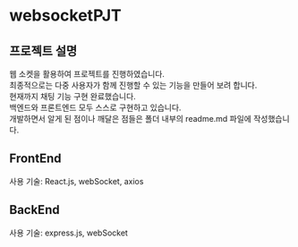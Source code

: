 # websocketPJT

## 프로젝트 설명
웹 소켓을 활용하여 프로젝트를 진행하였습니다.<br>
최종적으로는 다중 사용자가 함께 진행할 수 있는 기능을 만들어 보려 합니다.<br>
현재까지 채팅 기능 구현 완료했습니다.<br>
백엔드와 프론트엔드 모두 스스로 구현하고 있습니다.<br>
개발하면서 알게 된 점이나 깨달은 점들은 폴더 내부의 readme.md 파일에 작성했습니다.

## FrontEnd
사용 기술: React.js, webSocket, axios

## BackEnd
사용 기술: express.js, webSocket